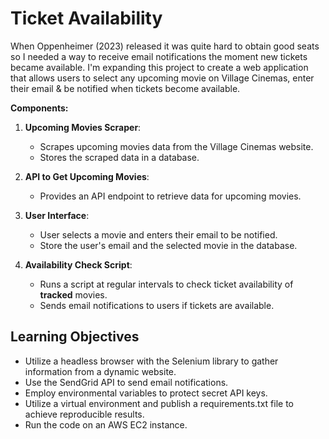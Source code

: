 # Ticket Availability
When Oppenheimer (2023) released it was quite hard to obtain good seats so I needed a way to receive email notifications the moment new tickets became available.
I'm expanding this project to create a web application that allows users to select any upcoming movie on Village Cinemas, enter their email & be notified when tickets become available.

**Components:**

1. **Upcoming Movies Scraper**:
    - Scrapes upcoming movies data from the Village Cinemas website.
    - Stores the scraped data in a database.
      
2. **API to Get Upcoming Movies**:
    - Provides an API endpoint to retrieve data for upcoming movies.
      
3. **User Interface**:
    - User selects a movie and enters their email to be notified.
    - Store the user's email and the selected movie in the database.
      
4. **Availability Check Script**:
    - Runs a script at regular intervals to check ticket availability of **tracked** movies.
    - Sends email notifications to users if tickets are available.

## Learning Objectives

- Utilize a headless browser with the Selenium library to gather information from a dynamic website.
- Use the SendGrid API to send email notifications.
- Employ environmental variables to protect secret API keys.
- Utilize a virtual environment and publish a requirements.txt file to achieve reproducible results.
- Run the code on an AWS EC2 instance.
